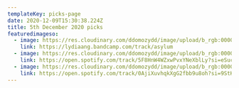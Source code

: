 ```yaml
---
templateKey: picks-page
date: 2020-12-09T15:30:38.224Z
title: 5th December 2020 picks
featuredimageso:
  - image: https://res.cloudinary.com/ddomozydd/image/upload/b_rgb:000000,co_rgb:000000,e_gradient_fade:20,y_-0.5/v1607519558/Amid_gavqt6.jpg
    link: https://lydiaang.bandcamp.com/track/asylum
  - image: https://res.cloudinary.com/ddomozydd/image/upload/b_rgb:000000,co_rgb:020202,e_gradient_fade:20,y_-0.5/v1607519558/RENE_nqh7af.jpg
    link: https://open.spotify.com/track/5F8HnW4WZxwPvxYNeXblLy?si=eSucJE-QRmqYgfDUlOyvWQ
  - image: https://res.cloudinary.com/ddomozydd/image/upload/b_rgb:000000,co_rgb:000000,e_gradient_fade:20,y_-0.5/v1607519557/Impact_cj215w.jpg
    link: https://open.spotify.com/track/0AjiXuvhqkXgG2fbb9u8oh?si=9StKTBjZTpefXTVE-HpOYQ
---
```

